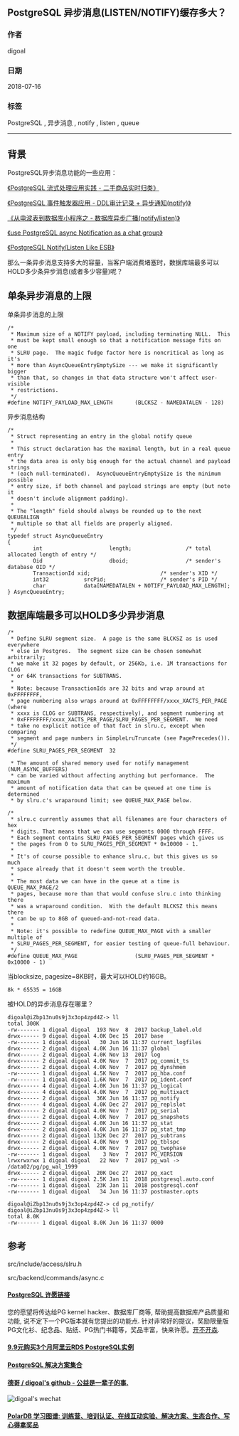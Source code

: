 ## PostgreSQL 异步消息(LISTEN/NOTIFY)缓存多大？  
                                                                     
### 作者                                                                     
digoal                                                                     
                                                                     
### 日期                                                                     
2018-07-16  
                                                                     
### 标签                                                                     
PostgreSQL , 异步消息 , notify , listen , queue     
                                                                     
----                                                                     
                                                                     
## 背景     
PostgreSQL异步消息功能的一些应用：  
  
[《PostgreSQL 流式处理应用实践 - 二手商品实时归类》](../201807/20180713_03.md)    
  
[《PostgreSQL 事件触发器应用 - DDL审计记录 + 异步通知(notify)》](../201709/20170925_02.md)    
  
[《从电波表到数据库小程序之 - 数据库异步广播(notify/listen)》](../201701/20170116_01.md)    
  
[《use PostgreSQL async Notification as a chat group》](../201505/20150525_04.md)    
  
[《PostgreSQL Notify/Listen Like ESB》](../201111/20111122_01.md)    
  
那么一条异步消息支持多大的容量，当客户端消费堵塞时，数据库端最多可以HOLD多少条异步消息(或者多少容量)呢？  
  
## 单条异步消息的上限  
单条异步消息的上限  
  
```  
/*  
 * Maximum size of a NOTIFY payload, including terminating NULL.  This  
 * must be kept small enough so that a notification message fits on one  
 * SLRU page.  The magic fudge factor here is noncritical as long as it's  
 * more than AsyncQueueEntryEmptySize --- we make it significantly bigger  
 * than that, so changes in that data structure won't affect user-visible  
 * restrictions.  
 */  
#define NOTIFY_PAYLOAD_MAX_LENGTH       (BLCKSZ - NAMEDATALEN - 128)  
```  
  
异步消息结构  
  
```  
/*  
 * Struct representing an entry in the global notify queue  
 *  
 * This struct declaration has the maximal length, but in a real queue entry  
 * the data area is only big enough for the actual channel and payload strings  
 * (each null-terminated).  AsyncQueueEntryEmptySize is the minimum possible  
 * entry size, if both channel and payload strings are empty (but note it  
 * doesn't include alignment padding).  
 *  
 * The "length" field should always be rounded up to the next QUEUEALIGN  
 * multiple so that all fields are properly aligned.  
 */  
typedef struct AsyncQueueEntry  
{  
        int                     length;                 /* total allocated length of entry */  
        Oid                     dboid;                  /* sender's database OID */  
        TransactionId xid;                      /* sender's XID */  
        int32           srcPid;                 /* sender's PID */  
        char            data[NAMEDATALEN + NOTIFY_PAYLOAD_MAX_LENGTH];  
} AsyncQueueEntry;  
```  
  
## 数据库端最多可以HOLD多少异步消息  
  
```  
/*  
 * Define SLRU segment size.  A page is the same BLCKSZ as is used everywhere  
 * else in Postgres.  The segment size can be chosen somewhat arbitrarily;  
 * we make it 32 pages by default, or 256Kb, i.e. 1M transactions for CLOG  
 * or 64K transactions for SUBTRANS.  
 *  
 * Note: because TransactionIds are 32 bits and wrap around at 0xFFFFFFFF,  
 * page numbering also wraps around at 0xFFFFFFFF/xxxx_XACTS_PER_PAGE (where  
 * xxxx is CLOG or SUBTRANS, respectively), and segment numbering at  
 * 0xFFFFFFFF/xxxx_XACTS_PER_PAGE/SLRU_PAGES_PER_SEGMENT.  We need  
 * take no explicit notice of that fact in slru.c, except when comparing  
 * segment and page numbers in SimpleLruTruncate (see PagePrecedes()).  
 */  
#define SLRU_PAGES_PER_SEGMENT  32  
```  
  
```  
 * The amount of shared memory used for notify management (NUM_ASYNC_BUFFERS)  
 * can be varied without affecting anything but performance.  The maximum  
 * amount of notification data that can be queued at one time is determined  
 * by slru.c's wraparound limit; see QUEUE_MAX_PAGE below.  
```  
  
  
```  
/*  
 * slru.c currently assumes that all filenames are four characters of hex  
 * digits. That means that we can use segments 0000 through FFFF.  
 * Each segment contains SLRU_PAGES_PER_SEGMENT pages which gives us  
 * the pages from 0 to SLRU_PAGES_PER_SEGMENT * 0x10000 - 1.  
 *  
 * It's of course possible to enhance slru.c, but this gives us so much  
 * space already that it doesn't seem worth the trouble.  
 *  
 * The most data we can have in the queue at a time is QUEUE_MAX_PAGE/2  
 * pages, because more than that would confuse slru.c into thinking there  
 * was a wraparound condition.  With the default BLCKSZ this means there  
 * can be up to 8GB of queued-and-not-read data.  
 *  
 * Note: it's possible to redefine QUEUE_MAX_PAGE with a smaller multiple of  
 * SLRU_PAGES_PER_SEGMENT, for easier testing of queue-full behaviour.  
 */  
#define QUEUE_MAX_PAGE                  (SLRU_PAGES_PER_SEGMENT * 0x10000 - 1)  
```  
  
当blocksize, pagesize=8KB时，最大可以HOLD约16GB。  
  
```  
8k * 65535 = 16GB  
```  
  
被HOLD的异步消息存在哪里？  
  
```  
digoal@iZbp13nu0s9j3x3op4zpd4Z-> ll  
total 300K  
-rw------- 1 digoal digoal  193 Nov  8  2017 backup_label.old  
drwx------ 9 digoal digoal 4.0K Dec 15  2017 base  
-rw------- 1 digoal digoal   30 Jun 16 11:37 current_logfiles  
drwx------ 2 digoal digoal 4.0K Jun 16 11:37 global  
drwx------ 2 digoal digoal 4.0K Nov 13  2017 log  
drwx------ 2 digoal digoal 4.0K Nov  7  2017 pg_commit_ts  
drwx------ 2 digoal digoal 4.0K Nov  7  2017 pg_dynshmem  
-rw------- 1 digoal digoal 4.5K Nov  7  2017 pg_hba.conf  
-rw------- 1 digoal digoal 1.6K Nov  7  2017 pg_ident.conf  
drwx------ 4 digoal digoal 4.0K Jun 16 11:37 pg_logical  
drwx------ 4 digoal digoal 4.0K Nov  7  2017 pg_multixact  
drwx------ 2 digoal digoal  36K Jun 16 11:37 pg_notify  
drwx------ 4 digoal digoal 4.0K Dec 27  2017 pg_replslot  
drwx------ 2 digoal digoal 4.0K Nov  7  2017 pg_serial  
drwx------ 2 digoal digoal 4.0K Nov  7  2017 pg_snapshots  
drwx------ 2 digoal digoal 4.0K Jun 16 11:37 pg_stat  
drwx------ 2 digoal digoal 4.0K Jun 16 11:37 pg_stat_tmp  
drwx------ 2 digoal digoal 132K Dec 27  2017 pg_subtrans  
drwx------ 2 digoal digoal 4.0K Nov  9  2017 pg_tblspc  
drwx------ 2 digoal digoal 4.0K Nov  7  2017 pg_twophase  
-rw------- 1 digoal digoal    3 Nov  7  2017 PG_VERSION  
lrwxrwxrwx 1 digoal digoal   22 Nov  7  2017 pg_wal -> /data02/pg/pg_wal_1999  
drwx------ 2 digoal digoal  20K Dec 27  2017 pg_xact  
-rw------- 1 digoal digoal 2.5K Jan 11  2018 postgresql.auto.conf  
-rw------- 1 digoal digoal  23K Jan 11  2018 postgresql.conf  
-rw------- 1 digoal digoal   34 Jun 16 11:37 postmaster.opts  
  
digoal@iZbp13nu0s9j3x3op4zpd4Z-> cd pg_notify/  
digoal@iZbp13nu0s9j3x3op4zpd4Z-> ll  
total 8.0K  
-rw------- 1 digoal digoal 8.0K Jun 16 11:37 0000  
```  
  
## 参考  
src/include/access/slru.h  
  
src/backend/commands/async.c  
    
  
  
  
  
  
  
  
  
  
  
  
  
  
  
  
  
  
  
  
  
  
  
  
  
  
  
  
  
  
  
  
  
  
  
  
  
  
  
  
  
  
  
  
  
  
  
  
  
  
  
  
  
  
  
  
  
  
  
  
  
  
  
  
  
  
  
  
  
  
  
  
  
  
#### [PostgreSQL 许愿链接](https://github.com/digoal/blog/issues/76 "269ac3d1c492e938c0191101c7238216")
您的愿望将传达给PG kernel hacker、数据库厂商等, 帮助提高数据库产品质量和功能, 说不定下一个PG版本就有您提出的功能点. 针对非常好的提议，奖励限量版PG文化衫、纪念品、贴纸、PG热门书籍等，奖品丰富，快来许愿。[开不开森](https://github.com/digoal/blog/issues/76 "269ac3d1c492e938c0191101c7238216").  
  
  
#### [9.9元购买3个月阿里云RDS PostgreSQL实例](https://www.aliyun.com/database/postgresqlactivity "57258f76c37864c6e6d23383d05714ea")
  
  
#### [PostgreSQL 解决方案集合](https://yq.aliyun.com/topic/118 "40cff096e9ed7122c512b35d8561d9c8")
  
  
#### [德哥 / digoal's github - 公益是一辈子的事.](https://github.com/digoal/blog/blob/master/README.md "22709685feb7cab07d30f30387f0a9ae")
  
  
![digoal's wechat](../pic/digoal_weixin.jpg "f7ad92eeba24523fd47a6e1a0e691b59")
  
  
#### [PolarDB 学习图谱: 训练营、培训认证、在线互动实验、解决方案、生态合作、写心得拿奖品](https://www.aliyun.com/database/openpolardb/activity "8642f60e04ed0c814bf9cb9677976bd4")
  
